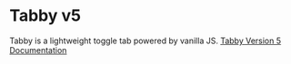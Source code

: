 # Tabby v5
Tabby is a lightweight toggle tab powered by vanilla JS. [Tabby Version 5 Documentation](http://cferdinandi.github.io/tabby/archive/v5/)